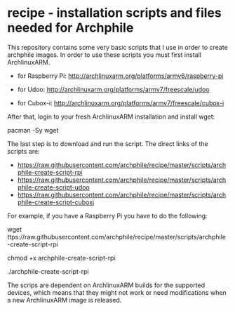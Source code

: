recipe - installation scripts and files needed for Archphile
======

This repository contains some very basic scripts that I use in order to create archphile images. 
In order to use these scripts you must first install ArchlinuxARM.

- for Raspberry Pi:
http://archlinuxarm.org/platforms/armv6/raspberry-pi

- for Udoo:
http://archlinuxarm.org/platforms/armv7/freescale/udoo

- for Cubox-i:
http://archlinuxarm.org/platforms/armv7/freescale/cubox-i

After that, login to your fresh ArchlinuxARM installation and install wget:

pacman -Sy wget

The last step is to download and run the script. The direct links of the scripts are:

- https://raw.githubusercontent.com/archphile/recipe/master/scripts/archphile-create-script-rpi
- https://raw.githubusercontent.com/archphile/recipe/master/scripts/archphile-create-script-udoo
- https://raw.githubusercontent.com/archphile/recipe/master/scripts/archphile-create-script-cuboxi

For example, if you have a Raspberry Pi you have to do the following:

wget ttps://raw.githubusercontent.com/archphile/recipe/master/scripts/archphile-create-script-rpi

chmod +x archphile-create-script-rpi

./archphile-create-script-rpi


The scrips are dependent on ArchlinuxARM builds for the supported devices, which means that they might not work or need modifications when a new ArchlinuxARM image is released.








